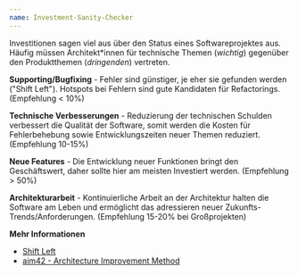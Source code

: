```yaml
---
name: Investment-Sanity-Checker
---
```

Investitionen sagen viel aus über den Status eines Softwareprojektes aus.
Häufig müssen Architekt\*innen für technische Themen (*wichtig*) gegenüber
den Produktthemen (*dringenden*) vertreten.

**Supporting/Bugfixing** - Fehler sind günstiger, je eher sie gefunden werden ("Shift Left").
Hotspots bei Fehlern sind gute Kandidaten für Refactorings. (Empfehlung < 10%)

**Technische Verbesserungen** - Reduzierung der technischen Schulden verbessert die Qualität der Software,
somit werden die Kosten für Fehlerbehebung sowie Entwicklungszeiten neuer Themen reduziert. (Empfehlung 10-15%)

**Neue Features** - Die Entwicklung neuer Funktionen bringt den Geschäftswert,
daher sollte hier am meisten Investiert werden. (Empfehlung > 50%)

**Architekturarbeit** - Kontinuierliche Arbeit an der Architektur halten die Software am Leben
und ermöglicht das adressieren neuer Zukunfts-Trends/Anforderungen. (Empfehlung 15-20% bei Großprojekten)   

**Mehr Informationen**
* [Shift Left](https://smartbear.de/learn/automated-testing/shifting-left-in-testing/)
* [aim42 - Architecture Improvement Method](https://www.aim42.org/)